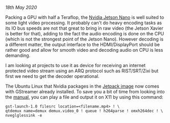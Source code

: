_18th May 2020_

Packing a GPU with half a Teraflop, the [Nvidia Jetson Nano](https://developer.nvidia.com/embedded/jetson-nano-developer-kit) is well suited to some light video processing. It probably can't do heavy encoding tasks as its IO bus speeds are not that great to bring in raw video (the Jetson Xavier is better for that), adding to the fact the audio encoding is done on the CPU (which is not the strongest point of the Jetson Nano). However decoding is a different matter, the output interface to the HDMI/DisplayPort should be rather good and allow for smooth video and decoding audio on CPU is less demanding.

I am looking at projects to use it as device for receiving an internet protected video stream using an ARQ protocol such as RIST/SRT/Zixi but first we need to get the decoder operational.

The Ubuntu Linux that Nvidia packages in the [Jetpack image](https://developer.nvidia.com/embedded/learn/get-started-jetson-nano-devkit#write) now comes with GStreamer already installed. To save you a bit of time from looking into the [manual](https://developer.nvidia.com/embedded/dlc/l4t-accelerated-gstreamer-guide-32-1), you can play a file and output it on X11 by using this command:
```
gst-launch-1.0 filesrc location=<filename.mp4> ! \ 
qtdemux name=demux demux.video_0 ! queue ! h264parse ! omxh264dec ! \
nveglglessink -e
```



